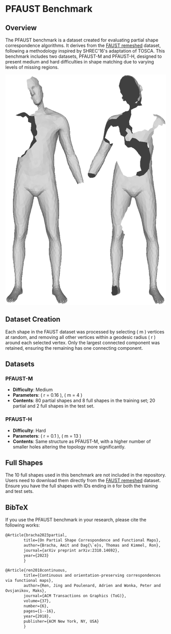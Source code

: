 # PFAUST Benchmark

## Overview
The PFAUST benchmark is a dataset created for evaluating partial shape correspondence algorithms. It derives from the [FAUST remeshed](https://github.com/llorz/SGA18_orientation_BCICP_dataset) dataset, following a methodology inspired by SHREC'16's adaptation of TOSCA. This benchmark includes two datasets, PFAUST-M and PFAUST-H, designed to present medium and hard difficulties in shape matching due to varying levels of missing regions.

![PFAUST_image](assets/pfaust.png)

## Dataset Creation
Each shape in the FAUST dataset was processed by selecting \( m \) vertices at random, and removing all other vertices within a geodesic radius \( r \) around each selected vertex. Only the largest connected component was retained, ensuring the remaining has one connecting component.

## Datasets
### PFAUST-M
- **Difficulty**: Medium
- **Parameters**: \( r = 0.16 \), \( m = 4 \)
- **Contents**: 80 partial shapes and 8 full shapes in the training set; 20 partial and 2 full shapes in the test set.

### PFAUST-H
- **Difficulty**: Hard
- **Parameters**: \( r = 0.1 \), \( m = 13 \)
- **Contents**: Same structure as PFAUST-M, with a higher number of smaller holes altering the topology more significantly.


## Full Shapes
The 10 full shapes used in this benchmark are not included in the repository. Users need to download them directly from the [FAUST remeshed](https://github.com/llorz/SGA18_orientation_BCICP_dataset) dataset. Ensure you have the full shapes with IDs ending in `0` for both the training and test sets.



<section class="section" id="BibTeX">
    <div class="container is-max-desktop content">
        <h2 class="title">BibTeX</h2>
        If you use the PFAUST benchmark in your research, please cite the following works:
        <pre><code>@Article{bracha2023partial,
        title={On Partial Shape Correspondence and Functional Maps},
        author={Bracha, Amit and Dag{\`e}s, Thomas and Kimmel, Ron},
        journal={arXiv preprint arXiv:2310.14692},
        year={2023}
        }</code></pre>
        <pre><code>@Article{ren2018continuous,
        title={Continuous and orientation-preserving correspondences via functional maps},
        author={Ren, Jing and Poulenard, Adrien and Wonka, Peter and Ovsjanikov, Maks},
        journal={ACM Transactions on Graphics (ToG)},
        volume={37},
        number={6},
        pages={1--16},
        year={2018},
        publisher={ACM New York, NY, USA}
        }</code></pre>
  </div>
</section>

